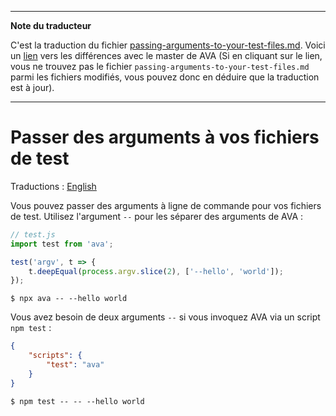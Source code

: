___
**Note du traducteur**

C'est la traduction du fichier [passing-arguments-to-your-test-files.md](https://github.com/avajs/ava/blob/main/docs/recipes/passing-arguments-to-your-test-files.md). Voici un [lien](https://github.com/avajs/ava/compare/b208d143ad852dc95aa8b44eed94ac1f404a25f4...main#diff-0fec390b042c2bb40f272fed2d1bd695f95995a60764bb7f3801f58babfe8cd0) vers les différences avec le master de AVA (Si en cliquant sur le lien, vous ne trouvez pas le fichier `passing-arguments-to-your-test-files.md` parmi les fichiers modifiés, vous pouvez donc en déduire que la traduction est à jour).
___
# Passer des arguments à vos fichiers de test

Traductions : [English](https://github.com/avajs/ava/blob/main/docs/recipes/passing-arguments-to-your-test-files.md)

Vous pouvez passer des arguments à ligne de commande pour vos fichiers de test. Utilisez l'argument `--` pour les séparer des arguments de AVA :

```js
// test.js
import test from 'ava';

test('argv', t => {
	t.deepEqual(process.argv.slice(2), ['--hello', 'world']);
});
```

```console
$ npx ava -- --hello world
```

Vous avez besoin de deux arguments `--` si vous invoquez AVA via un script `npm test` :

```json
{
	"scripts": {
		"test": "ava"
	}
}
```

```console
$ npm test -- -- --hello world
```
